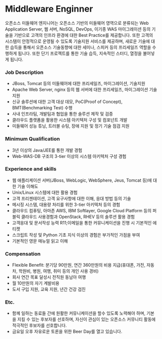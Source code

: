 # Middleware Enginner

오픈소스 미들웨어 엔지니어는 오픈소스 기반의 미들웨어 영역으로 분류되는 Web Application Server, 웹 서버, NoSQL, DevOps, 이기종 WAS 마이그레이션 등의 기술을 기반으로 고객의 인프라 환경에 대한 Best Practice를 제공합니다. 또한 고객의 시스템이 안정적으로 운영될 수 있도록 기술지원 서비스를 제공하며, 새로운 기술에 대한 습득을 통해서 오픈소스 기술동향에 대한 세미나, 스피커 등의 프리세일즈 역할을 수행하게 됩니다. 또한 단기 프로젝트를 통한 기술 습득, 지속적인 스터디, 열정을 불어넣게 됩니다.
 
### Job Description
 
* JBoss, Tomcat 등의 미들웨어에 대한 프리세일즈, 마이그레이션, 기술지원
* Apache Web Server, nginx 등의 웹 서버에 대한 프리세일즈, 마이그레이션 기술지원            
* 신규 솔루션에 대한 고객 대상 데모, PoC(Proof of Concept), BMT(Benchmarking Test) 수행
* 사내 인프라팀, 개발팀과 협업을 통한 솔루션 제작 및 검증
* 클라우드 플랫폼을 활용한 시스템 아키텍처 구성 및 컴포넌트 개발
* 미들웨어 성능 튜닝, 트러블 슈팅, 장애 지원 및 정기 기술 점검 지원
 
### Minimum Qualification
* 3년 이상의 Java/JEE를 통한 개발 경험
* Web-WAS-DB 구조의 3-tier 이상의 시스템 아키텍처 구성 경험
 
### Experience and skills
* 웹 애플리케이션 서버(JBoss, WebLogic, WebSphere, Jeus, Tomcat 등)에 대한 기술 이해도
* Unix/Linux 시스템에 대한 활용 경험
* 고객 프리젠테이션, 고객 요구사항에 대한 이해, 응대 방법 등의 기술
* 메시징 시스템, 대용량 처리를 위한 3-tier 아키텍처 등의 경험
* 클라우드 컴퓨팅, 아마존 AWS, IBM Softlayer, Google Cloud Platform 등의 퍼블릭 클라우드 사용경험과 OpenStack, RHEV 등의 솔루션 활용 경험
* 고객응대 및 문서작성 능력 R11;이메일을 통한 커뮤니케이션을 진행 시 기본적인 에티켓
* 스크립트 작성 및 Python 기초 지식 이상의 경험은 부가적인 가점을 부여
* 기본적인 영문 매뉴얼 읽고 이해

### Compensation
* Flexible Benefit: 분기당 90만원, 연간 360만원의 비용 지급(휴대폰, 가전, 자동차, 학원비, 병원, 여행, 취미 등의 개인 사용 경비)
* 회사 연간 목표 달성시 전직원 동남아 여행
* 월 10만원의 자기 계발비용
* 도서 구입 지원, 교육 지원, 년간 건강 검진

### Etc.
* 함께 일하는 동료들 간에 원활한 커뮤니케이션을 할수 있도록 노력해야 하며, 기본을 지킬 수 있는 후보자를 선호하며, 자신이 관심이 있는 오픈소스 커뮤니티 활동에 적극적인 후보자를 선호합니다.
* 금요일 오후 자유로운 토론을 위한 Beer Day를 열고 있습니다.
